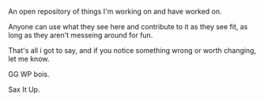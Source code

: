 An open repository of things I'm working on and have worked on.

Anyone can use what they see here and contribute to it as they see fit, as long as they aren't messeing around for fun.

That's all i got to say, and if you notice something wrong or worth changing, let me know.

GG WP bois.

Sax It Up.
